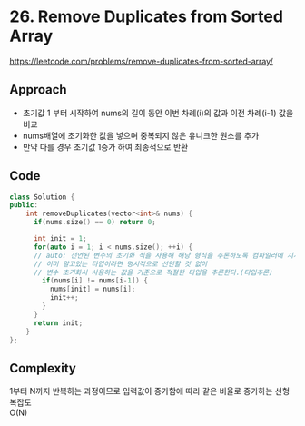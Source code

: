 # 26. Remove Duplicates from Sorted Array

https://leetcode.com/problems/remove-duplicates-from-sorted-array/

## Approach

- 초기값 1 부터 시작하여 nums의 길이 동안 이번 차례(i)의 값과 이전 차례(i-1) 값을 비교
- nums배열에 초기화한 값을 넣으며 중복되지 않은 유니크한 원소를 추가
- 만약 다를 경우 초기값 1증가 하여 최종적으로 반환

## Code

```cpp
class Solution {
public:
    int removeDuplicates(vector<int>& nums) {
      if(nums.size() == 0) return 0;

      int init = 1;
      for(auto i = 1; i < nums.size(); ++i) {
      // auto: 선언된 변수의 초기화 식을 사용해 해당 형식을 추론하도록 컴파일러에 지시하는 것
      // 이미 알고있는 타입이라면 명시적으로 선언할 것 없이
      // 변수 초기화시 사용하는 값을 기준으로 적절한 타입을 추론한다.(타입추론)
        if(nums[i] != nums[i-1]) {
          nums[init] = nums[i];
          init++;
        }
      }
      return init;
    }
};

```

## Complexity

1부터 N까지 반복하는 과정이므로 입력값이 증가함에 따라 같은 비율로 증가하는 선형복잡도 <br>
O(N)
